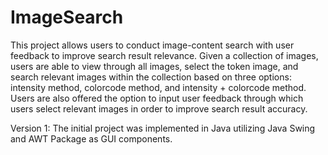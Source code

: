 # ImageSearch
This project allows users to conduct image-content search with user feedback to improve search result relevance.
Given a collection of images, users are able to view through all images, select the token image, and search relevant images within the collection based on three options: intensity method, colorcode method, and intensity + colorcode method.
Users are also offered the option to input user feedback through which users select relevant images in order to improve search result accuracy. 

Version 1:
The initial project was implemented in Java utilizing Java Swing and AWT Package as GUI components. 
